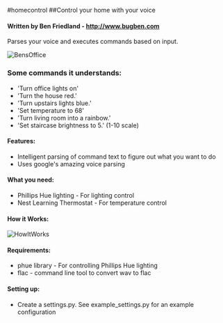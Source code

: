 #homecontrol
##Control your home with your voice
#### Written by Ben Friedland - http://www.bugben.com

Parses your voice and executes commands based on input. 

![BensOffice](http://i.imgur.com/Ze3IqW6.png "Ben's Office")


### Some commands it understands:

- 'Turn office lights on'                                                 
- 'Turn the house red.'                                                   
- 'Turn upstairs lights blue.'                                            
- 'Set temperature to 68'                                                 
- 'Turn living room into a rainbow.'                                      
- 'Set staircase brightness to 5.' (1-10 scale)     

#### Features:

- Intelligent parsing of command text to figure out what you want to do
- Uses google's amazing voice parsing

#### What you need:

- Phillips Hue lighting - For lighting control
- Nest Learning Thermostat - For temperature control

#### How it Works:
![HowItWorks](http://i.imgur.com/89TUlCQ.png "How It Works")

#### Requirements:

- phue library - For controlling Phillips Hue lighting
- flac - command line tool to convert wav to flac


#### Setting up:

- Create a settings.py. See example_settings.py for an example configuration




